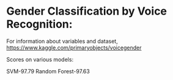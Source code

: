# Gender Classification by Voice Recognition:

For information about variables and dataset, https://www.kaggle.com/primaryobjects/voicegender


Scores on various models:

SVM-97.79
Random Forest-97.63
